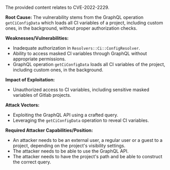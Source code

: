 The provided content relates to CVE-2022-2229.

**Root Cause:**
The vulnerability stems from the GraphQL operation `getCiConfigData` which loads all CI variables of a project, including custom ones, in the background, without proper authorization checks.

**Weaknesses/Vulnerabilities:**
- Inadequate authorization in `Resolvers::Ci::ConfigResolver`.
- Ability to access masked CI variables through GraphQL without appropriate permissions.
-  GraphQL operation `getCiConfigData` loads all CI variables of the project, including custom ones, in the background.

**Impact of Exploitation:**
- Unauthorized access to CI variables, including sensitive masked variables of Gitlab projects.

**Attack Vectors:**
-  Exploiting the GraphQL API using a crafted query.
-  Leveraging the `getCiConfigData` operation to reveal CI variables.

**Required Attacker Capabilities/Position:**
- An attacker needs to be an external user, a regular user or a guest to a project, depending on the project's visibility settings.
- The attacker needs to be able to use the GraphQL API.
- The attacker needs to have the project's path and be able to construct the correct query.